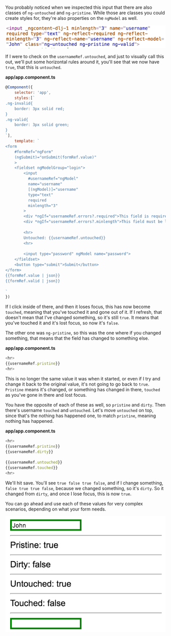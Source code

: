 You probably noticed when we inspected this input that there are also classes of `ng-untouched` and `ng-pristine`. While those are classes you could create styles for, they're also properties on the `ngModel` as well.

![Inspecting input](../images/angular-2-understand-the-angular-2-states-of-inputs-pristine-and-untouched-inspect-input.png)

If I were to check on the `usernameRef.untouched`, and just to visually call this out, we'll put some horizontal rules around it, you'll see that we now have `true`, that this is `untouched`.

**app/app.component.ts**
``` javascript
@Component({
    selector: 'app',
    styles:[`
.ng-invalid{
    border: 3px solid red;
}
.ng-valid{
    border: 3px solid green;
}
`],
    template: `
<form 
    #formRef="ngForm" 
    (ngSubmit)="onSubmit(formRef.value)"
    >
    <fieldset ngModelGroup="login">
        <input 
          #usernameRef="ngModel"
          name="username"
          [(ngModel)]="username"
          type="text"        
          required
          minlength="3"
        >    
        <div *ngIf="usernameRef.errors?.required">This field is required</div>
        <div *ngIf="usernameRef.errors?.minlength">This field must be longer than {{usernameRef.errors?.minlength.requiredLength}} characters. You only typed {{usernameRef.errors?.minlength.actualLength}}</div>

        <hr>
        Untouched: {{usernameRef.untouched}}
        <hr>
     
        <input type="password" ngModel name="password">
    </fieldset>
    <button type="submit">Submit</button>
</form> 
{{formRef.value | json}}   
{{formRef.valid | json}}   
   
`
})
```
If I click inside of there, and then it loses focus, this has now become `touched`, meaning that you've touched it and gone out of it. If I refresh, that doesn't mean that I've changed something, so it's still `true`. It means that you've touched it and it's lost focus, so now it's `false`.

The other one was `ng-pristine`, so this was the one where if you changed something, that means that the field has changed to something else.

**app/app.component.ts**
``` javascript
<hr>
{{usernameRef.pristine}}
<hr>
```
This is no longer the same value it was when it started, or even if I try and change it back to the original value, it's not going to go back to `true`. `Pristine` means it's changed, or something has changed in there, `touched` as you've gone in there and lost focus.

You have the opposite of each of these as well, so `pristine` and `dirty`. Then there's username `touched` and `untouched`. Let's move `untouched` on top, since that's the nothing has happened one, to match `pristine`, meaning nothing has happened.

**app/app.component.ts**
``` javascript
<hr>
{{usernameRef.pristine}}
{{usernameRef.dirty}}

{{usernameRef.untouched}}
{{usernameRef.touched}}
<hr>
```
We'll hit save. You'll see `true false true false`, and if I change something, `false true true false`, because we changed something, so it's `dirty`. So it changed from `dirty`, and once I lose focus, this is now `true`.

You can go ahead and use each of these values for very complex scenarios, depending on what your form needs.

![Final Example](../images/angular-2-understand-the-angular-2-states-of-inputs-pristine-and-untouched-final-example.png)